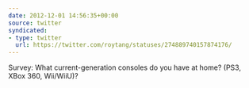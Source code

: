 ```yaml
---
date: 2012-12-01 14:56:35+00:00
source: twitter
syndicated:
- type: twitter
  url: https://twitter.com/roytang/statuses/274889740157874176/
---
```


Survey: What current-generation consoles do you have at home? (PS3, XBox 360, Wii/WiiU)?